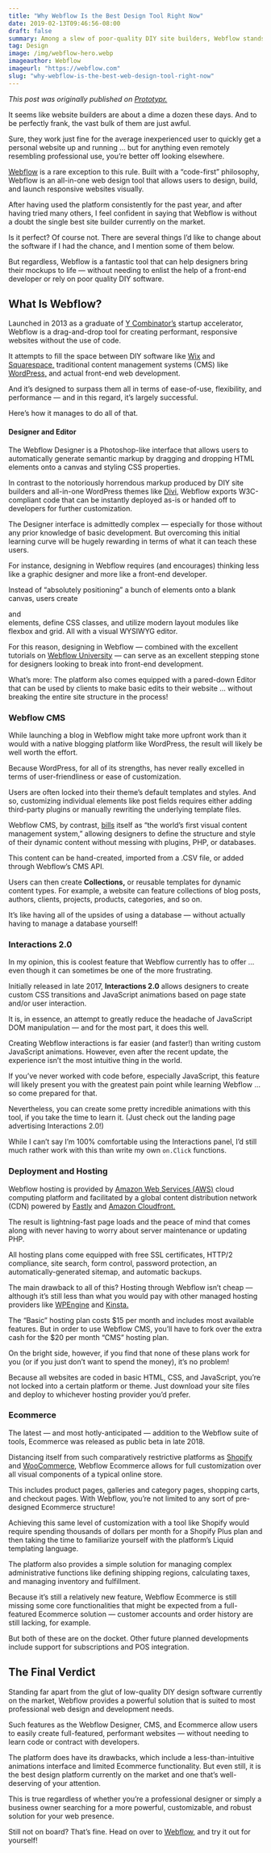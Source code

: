 ```yaml
---
title: "Why Webflow Is the Best Design Tool Right Now"
date: 2019-02-13T09:46:56-08:00
draft: false
summary: Among a slew of poor-quality DIY site builders, Webflow stands out as a powerful solution for code-free web design and development.
tag: Design
image: /img/webflow-hero.webp
imageauthor: Webflow
imageurl: "https://webflow.com"
slug: "why-webflow-is-the-best-web-design-tool-right-now"
---
```


_This post was originally published on [Prototypr.](https://blog.prototypr.io/why-webflow-is-the-best-web-design-program-right-now-f128aef8b45)_

It seems like website builders are about a dime a dozen these days. And to be perfectly frank, the vast bulk of them are just awful.

Sure, they work just fine for the average inexperienced user to quickly get a personal website up and running … but for anything even remotely resembling professional use, you’re better off looking elsewhere.

[Webflow](https://webflow.com) is a rare exception to this rule. Built with a “code-first” philosophy, Webflow is an all-in-one web design tool that allows users to design, build, and launch responsive websites visually.

After having used the platform consistently for the past year, and after having tried many others, I feel confident in saying that Webflow is without a doubt the single best site builder currently on the market.

Is it perfect? Of course not. There are several things I’d like to change about the software if I had the chance, and I mention some of them below.

But regardless, Webflow is a fantastic tool that can help designers bring their mockups to life — without needing to enlist the help of a front-end developer or rely on poor quality DIY software.

## What Is Webflow?

Launched in 2013 as a graduate of [Y Combinator’s](https://ycombinator.com) startup accelerator, Webflow is a drag-and-drop tool for creating performant, responsive websites without the use of code.

It attempts to fill the space between DIY software like [Wix](https://wix.com) and [Squarespace,](https://squarespace.com) traditional content management systems (CMS) like [WordPress,](https://wordpress.org) and actual front-end web development.

And it’s designed to surpass them all in terms of ease-of-use, flexibility, and performance — and in this regard, it’s largely successful.

Here’s how it manages to do all of that.

#### Designer and Editor

The Webflow Designer is a Photoshop-like interface that allows users to automatically generate semantic markup by dragging and dropping HTML elements onto a canvas and styling CSS properties.

In contrast to the notoriously horrendous markup produced by DIY site builders and all-in-one WordPress themes like [Divi,](https://www.elegantthemes.com/gallery/divi/) Webflow exports W3C-compliant code that can be instantly deployed as-is or handed off to developers for further customization.

The Designer interface is admittedly complex — especially for those without any prior knowledge of basic development. But overcoming this initial learning curve will be hugely rewarding in terms of what it can teach these users.

For instance, designing in Webflow requires (and encourages) thinking less like a graphic designer and more like a front-end developer.

Instead of “absolutely positioning” a bunch of elements onto a blank canvas, users create <section> and <div> elements, define CSS classes, and utilize modern layout modules like flexbox and grid. All with a visual WYSIWYG editor.

For this reason, designing in Webflow — combined with the excellent tutorials on [Webflow University](https://university.webflow.com) — can serve as an excellent stepping stone for designers looking to break into front-end development.

What’s more: The platform also comes equipped with a pared-down Editor that can be used by clients to make basic edits to their website … without breaking the entire site structure in the process!

### Webflow CMS

While launching a blog in Webflow might take more upfront work than it would with a native blogging platform like WordPress, the result will likely be well worth the effort.

Because WordPress, for all of its strengths, has never really excelled in terms of user-friendliness or ease of customization.

Users are often locked into their theme’s default templates and styles. And so, customizing individual elements like post fields requires either adding third-party plugins or manually rewriting the underlying template files.

Webflow CMS, by contrast, [bills](https://webflow.com/blog/new-feature-webflow-cms) itself as “the world’s first visual content management system,” allowing designers to define the structure and style of their dynamic content without messing with plugins, PHP, or databases.

This content can be hand-created, imported from a .CSV file, or added through Webflow’s CMS API.

Users can then create **Collections,** or reusable templates for dynamic content types. For example, a website can feature collections of blog posts, authors, clients, projects, products, categories, and so on.

It’s like having all of the upsides of using a database — without actually having to manage a database yourself!

### Interactions 2.0

In my opinion, this is coolest feature that Webflow currently has to offer … even though it can sometimes be one of the more frustrating.

Initially released in late 2017, **Interactions 2.0** allows designers to create custom CSS transitions and JavaScript animations based on page state and/or user interaction.

It is, in essence, an attempt to greatly reduce the headache of JavaScript DOM manipulation — and for the most part, it does this well.

Creating Webflow interactions is far easier (and faster!) than writing custom JavaScript animations. However, even after the recent update, the experience isn’t the most intuitive thing in the world.

If you’ve never worked with code before, especially JavaScript, this feature will likely present you with the greatest pain point while learning Webflow … so come prepared for that.

Nevertheless, you can create some pretty incredible animations with this tool, if you take the time to learn it. (Just check out the landing page advertising Interactions 2.0!)

While I can’t say I’m 100% comfortable using the Interactions panel, I’d still much rather work with this than write my own `on.Click` functions.

### Deployment and Hosting

Webflow hosting is provided by [Amazon Web Services (AWS)](https://aws.amazon.com) cloud computing platform and facilitated by a global content distribution network (CDN) powered by [Fastly](https://fastly.com) and [Amazon Cloudfront.](https://aws.amazon.com/cloudfront)

The result is lightning-fast page loads and the peace of mind that comes along with never having to worry about server maintenance or updating PHP.

All hosting plans come equipped with free SSL certificates, HTTP/2 compliance, site search, form control, password protection, an automatically-generated sitemap, and automatic backups.

The main drawback to all of this? Hosting through Webflow isn’t cheap — although it’s still less than what you would pay with other managed hosting providers like [WPEngine](https://wpengine.com) and [Kinsta.](https://kinsta.com)

The “Basic” hosting plan costs $15 per month and includes most available features. But in order to use Webflow CMS, you’ll have to fork over the extra cash for the $20 per month “CMS” hosting plan.

On the bright side, however, if you find that none of these plans work for you (or if you just don’t want to spend the money), it’s no problem!

Because all websites are coded in basic HTML, CSS, and JavaScript, you’re not locked into a certain platform or theme. Just download your site files and deploy to whichever hosting provider you’d prefer.

### Ecommerce

The latest — and most hotly-anticipated — addition to the Webflow suite of tools, Ecommerce was released as public beta in late 2018.

Distancing itself from such comparatively restrictive platforms as [Shopify](https://shopify.com) and [WooCommerce,](https://woocommerce.com) Webflow Ecommerce allows for full customization over all visual components of a typical online store.

This includes product pages, galleries and category pages, shopping carts, and checkout pages. With Webflow, you’re not limited to any sort of pre-designed Ecommerce structure!

Achieving this same level of customization with a tool like Shopify would require spending thousands of dollars per month for a Shopify Plus plan and then taking the time to familiarize yourself with the platform’s Liquid templating language.

The platform also provides a simple solution for managing complex administrative functions like defining shipping regions, calculating taxes, and managing inventory and fulfillment.

Because it’s still a relatively new feature, Webflow Ecommerce is still missing some core functionalities that might be expected from a full-featured Ecommerce solution — customer accounts and order history are still lacking, for example.

But both of these are on the docket. Other future planned developments include support for subscriptions and POS integration.

## The Final Verdict

Standing far apart from the glut of low-quality DIY design software currently on the market, Webflow provides a powerful solution that is suited to most professional web design and development needs.

Such features as the Webflow Designer, CMS, and Ecommerce allow users to easily create full-featured, performant websites — without needing to learn code or contract with developers.

The platform does have its drawbacks, which include a less-than-intuitive animations interface and limited Ecommerce functionality. But even still, it is the best design platform currently on the market and one that’s well-deserving of your attention.

This is true regardless of whether you’re a professional designer or simply a business owner searching for a more powerful, customizable, and robust solution for your web presence.

Still not on board? That’s fine. Head on over to [Webflow,](https://webflow.com) and try it out for yourself!